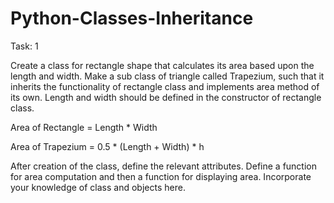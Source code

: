 # Python-Classes-Inheritance
Task: 1

Create a class for rectangle shape that calculates its area based upon the
length and width. Make a sub class of triangle called Trapezium, such
that it inherits the functionality of rectangle class and implements area method of its
own. Length and width should be defined in the constructor of rectangle class.

Area of Rectangle = Length * Width

Area of Trapezium = 0.5 * (Length + Width) * h

After creation of the class, define the relevant attributes. Define a function for area computation
and then a function for displaying area. Incorporate your knowledge of class and objects here.
